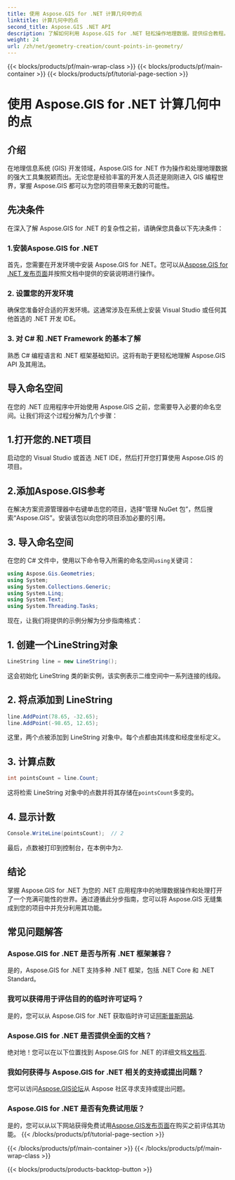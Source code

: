 ```yaml
---
title: 使用 Aspose.GIS for .NET 计算几何中的点
linktitle: 计算几何中的点
second_title: Aspose.GIS .NET API
description: 了解如何利用 Aspose.GIS for .NET 轻松操作地理数据。提供综合教程。
weight: 24
url: /zh/net/geometry-creation/count-points-in-geometry/
---
```


{{< blocks/products/pf/main-wrap-class >}}
{{< blocks/products/pf/main-container >}}
{{< blocks/products/pf/tutorial-page-section >}}

# 使用 Aspose.GIS for .NET 计算几何中的点

## 介绍
在地理信息系统 (GIS) 开发领域，Aspose.GIS for .NET 作为操作和处理地理数据的强大工具集脱颖而出。无论您是经验丰富的开发人员还是刚刚进入 GIS 编程世界，掌握 Aspose.GIS 都可以为您的项目带来无数的可能性。
## 先决条件
在深入了解 Aspose.GIS for .NET 的复杂性之前，请确保您具备以下先决条件：
### 1.安装Aspose.GIS for .NET
首先，您需要在开发环境中安装 Aspose.GIS for .NET。您可以从[Aspose.GIS for .NET 发布页面](https://releases.aspose.com/gis/net/)并按照文档中提供的安装说明进行操作。
### 2. 设置您的开发环境
确保您准备好合适的开发环境。这通常涉及在系统上安装 Visual Studio 或任何其他首选的 .NET 开发 IDE。
### 3. 对 C# 和 .NET Framework 的基本了解
熟悉 C# 编程语言和 .NET 框架基础知识。这将有助于更轻松地理解 Aspose.GIS API 及其用法。

## 导入命名空间
在您的 .NET 应用程序中开始使用 Aspose.GIS 之前，您需要导入必要的命名空间。让我们将这个过程分解为几个步骤：
## 1.打开您的.NET项目
启动您的 Visual Studio 或首选 .NET IDE，然后打开您打算使用 Aspose.GIS 的项目。
## 2.添加Aspose.GIS参考
在解决方案资源管理器中右键单击您的项目，选择“管理 NuGet 包”，然后搜索“Aspose.GIS”。安装该包以向您的项目添加必要的引用。
## 3. 导入命名空间
在您的 C# 文件中，使用以下命令导入所需的命名空间`using`关键词：
```csharp
using Aspose.Gis.Geometries;
using System;
using System.Collections.Generic;
using System.Linq;
using System.Text;
using System.Threading.Tasks;
```

现在，让我们将提供的示例分解为分步指南格式：
## 1. 创建一个LineString对象
```csharp
LineString line = new LineString();
```
这会初始化 LineString 类的新实例，该实例表示二维空间中一系列连接的线段。
## 2. 将点添加到 LineString
```csharp
line.AddPoint(78.65, -32.65);
line.AddPoint(-98.65, 12.65);
```
这里，两个点被添加到 LineString 对象中。每个点都由其纬度和经度坐标定义。
## 3. 计算点数
```csharp
int pointsCount = line.Count;
```
这将检索 LineString 对象中的点数并将其存储在`pointsCount`多变的。
## 4. 显示计数
```csharp
Console.WriteLine(pointsCount);  // 2
```
最后，点数被打印到控制台，在本例中为`2`.

## 结论
掌握 Aspose.GIS for .NET 为您的 .NET 应用程序中的地理数据操作和处理打开了一个充满可能性的世界。通过遵循此分步指南，您可以将 Aspose.GIS 无缝集成到您的项目中并充分利用其功能。
## 常见问题解答
### Aspose.GIS for .NET 是否与所有 .NET 框架兼容？
是的，Aspose.GIS for .NET 支持多种 .NET 框架，包括 .NET Core 和 .NET Standard。
### 我可以获得用于评估目的的临时许可证吗？
是的，您可以从 Aspose.GIS for .NET 获取临时许可证[阿斯普斯网站](https://purchase.aspose.com/temporary-license/).
### Aspose.GIS for .NET 是否提供全面的文档？
绝对地！您可以在以下位置找到 Aspose.GIS for .NET 的详细文档[文档页](https://reference.aspose.com/gis/net/).
### 我如何获得与 Aspose.GIS for .NET 相关的支持或提出问题？
您可以访问[Aspose.GIS论坛](https://forum.aspose.com/c/gis/33)从 Aspose 社区寻求支持或提出问题。
### Aspose.GIS for .NET 是否有免费试用版？
是的，您可以从以下网站获得免费试用[Aspose.GIS发布页面](https://releases.aspose.com/)在购买之前评估其功能。
{{< /blocks/products/pf/tutorial-page-section >}}

{{< /blocks/products/pf/main-container >}}
{{< /blocks/products/pf/main-wrap-class >}}

{{< blocks/products/products-backtop-button >}}
